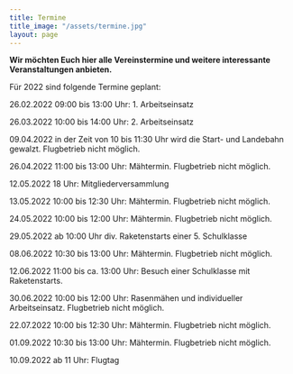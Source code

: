 ```yaml
---
title: Termine
title_image: "/assets/termine.jpg"
layout: page
---
```


**Wir möchten Euch hier alle Vereinstermine und weitere interessante Veranstaltungen anbieten.**

Für 2022 sind folgende Termine geplant:

26.02.2022 09:00 bis 13:00 Uhr: 1. Arbeitseinsatz  

26.03.2022 10:00 bis 14:00 Uhr: 2. Arbeitseinsatz  

09.04.2022 in der Zeit von 10 bis 11:30 Uhr wird die Start- und Landebahn gewalzt. Flugbetrieb nicht möglich.

26.04.2022 11:00 bis 13:00 Uhr: Mähtermin. Flugbetrieb nicht möglich.

12.05.2022 18 Uhr: Mitgliederversammlung

13.05.2022 10:00 bis 12:30 Uhr: Mähtermin. Flugbetrieb nicht möglich.

24.05.2022 10:00 bis 12:00 Uhr: Mähtermin. Flugbetrieb nicht möglich.

29.05.2022 ab 10:00 Uhr div. Raketenstarts einer 5. Schulklasse

08.06.2022 10:30 bis 13:00 Uhr: Mähtermin. Flugbetrieb nicht möglich.

12.06.2022 11:00 bis ca. 13:00 Uhr: Besuch einer Schulklasse mit Raketenstarts.

30.06.2022 10:00 bis 12:00 Uhr: Rasenmähen und individueller Arbeitseinsatz. Flugbetrieb nicht möglich.

22.07.2022 10:00 bis 12:30 Uhr: Mähtermin. Flugbetrieb nicht möglich.

01.09.2022 10:30 bis 13:00 Uhr: Mähtermin. Flugbetrieb nicht möglich.

10.09.2022 ab 11 Uhr: Flugtag